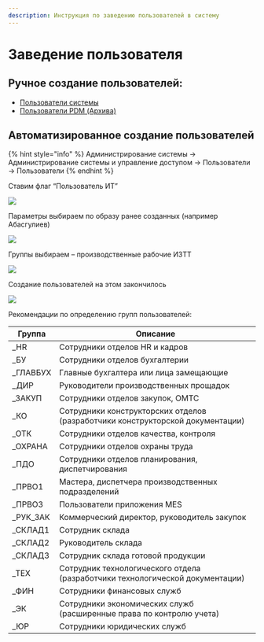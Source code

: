 ```yaml
---
description: Инструкция по заведению пользователей в систему
---
```


# Заведение пользователя

## Ручное создание пользователей:

* [Пользователи системы](polzovateli-sistemy.md)
* [Пользователи PDM (Архива)](polzovateli-pdm-arkhiva.md)

## Автоматизированное создание пользователей

{% hint style="info" %}
Администрирование системы → Администрирование системы и управление доступом → Пользователи → Пользователи
{% endhint %}

Ставим флаг “Пользователь ИТ”

![](<../../../.gitbook/assets/0 (66).png>)

Параметры выбираем по образу ранее созданных (например Абасгулиев)

![](<../../../.gitbook/assets/1 (90).png>)

Группы выбираем – производственные рабочие ИЗТТ

![](<../../../.gitbook/assets/2 (98).png>)

Создание пользователей на этом закончилось

![](<../../../.gitbook/assets/3 (74).png>)

Рекомендации по определению групп пользователей:

| Группа     | Описание                                                                       |
| ---------- | ------------------------------------------------------------------------------ |
| \_HR       | Сотрудники отделов HR и кадров                                                 |
| \_БУ       | Сотрудники отделов бухгалтерии                                                 |
| \_ГЛАВБУХ  | Главные бухгалтера или лица замещающие                                         |
| \_ДИР      | Руководители производственных прощадок                                         |
| \_ЗАКУП    | Сотрудники отделов закупок, ОМТС                                               |
| \_КО       | Сотрудники конструкторских отделов (разработчики конструкторской документации) |
| \_ОТК      | Сотрудники отделов качества, контроля                                          |
| \_ОХРАНА   | Сотрудники отделов охраны труда                                                |
| \_ПДО      | Сотрудники отделов планирования, диспетчирования                               |
| \_ПРВО1    | Мастера, диспетчера производственных подразделений                             |
| \_ПРВО3    | Пользователи приложения MES                                                    |
| \_РУК\_ЗАК | Коммерческий директор, руководитель закупок                                    |
| \_СКЛАД1   | Сотрудник склада                                                               |
| \_СКЛАД2   | Руководитель склада                                                            |
| \_СКЛАД3   | Сотрудник склада готовой продукции                                             |
| \_ТЕХ      | Сотрудник технологического отдела (разработчики технологической документации)  |
| \_ФИН      | Сотрудники финансовых служб                                                    |
| \_ЭК       | Сотрудники экономических служб (расширенные права по контролю учета)           |
| \_ЮР       | Сотрудники юридических служб                                                   |
